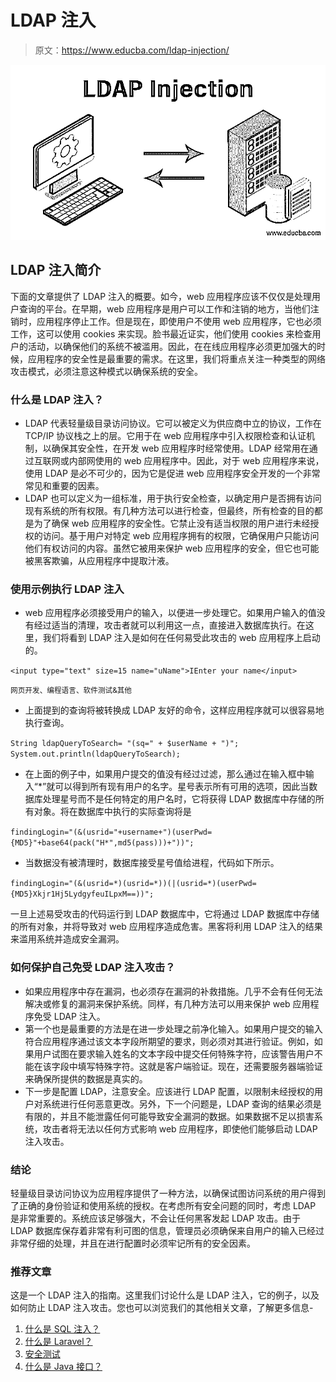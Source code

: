 # LDAP 注入

> 原文：<https://www.educba.com/ldap-injection/>

![LDAP-Injection](img/6ba70c212117cb5198873d0d0910d7a4.png)



## LDAP 注入简介

下面的文章提供了 LDAP 注入的概要。如今，web 应用程序应该不仅仅是处理用户查询的平台。在早期，web 应用程序是用户可以工作和注销的地方，当他们注销时，应用程序停止工作。但是现在，即使用户不使用 web 应用程序，它也必须工作，这可以使用 cookies 来实现。脸书最近证实，他们使用 cookies 来检查用户的活动，以确保他们的系统不被滥用。因此，在在线应用程序必须更加强大的时候，应用程序的安全性是最重要的需求。在这里，我们将重点关注一种类型的网络攻击模式，必须注意这种模式以确保系统的安全。

### 什么是 LDAP 注入？

*   LDAP 代表轻量级目录访问协议。它可以被定义为供应商中立的协议，工作在 TCP/IP 协议栈之上的层。它用于在 web 应用程序中引入权限检查和认证机制，以确保其安全性，在开发 web 应用程序时经常使用。LDAP 经常用在通过互联网或内部网使用的 web 应用程序中。因此，对于 web 应用程序来说，使用 LDAP 是必不可少的，因为它是促进 web 应用程序安全开发的一个非常常见和重要的因素。
*   LDAP 也可以定义为一组标准，用于执行安全检查，以确定用户是否拥有访问现有系统的所有权限。有几种方法可以进行检查，但最终，所有检查的目的都是为了确保 web 应用程序的安全性。它禁止没有适当权限的用户进行未经授权的访问。基于用户对特定 web 应用程序拥有的权限，它确保用户只能访问他们有权访问的内容。虽然它被用来保护 web 应用程序的安全，但它也可能被黑客欺骗，从应用程序中提取汁液。

### 使用示例执行 LDAP 注入

*   web 应用程序必须接受用户的输入，以便进一步处理它。如果用户输入的值没有经过适当的清理，攻击者就可以利用这一点，直接进入数据库执行。在这里，我们将看到 LDAP 注入是如何在任何易受此攻击的 web 应用程序上启动的。

`<input type="text" size=15 name="uName">IEnter your name</input>`

<small>网页开发、编程语言、软件测试&其他</small>

*   上面提到的查询将被转换成 LDAP 友好的命令，这样应用程序就可以很容易地执行查询。

`String ldapQueryToSearch= "(sq=" + $userName + ")";
System.out.println(ldapQueryToSearch);`

*   在上面的例子中，如果用户提交的值没有经过过滤，那么通过在输入框中输入“*”就可以得到所有现有用户的名字。星号表示所有可用的选项，因此当数据库处理星号而不是任何特定的用户名时，它将获得 LDAP 数据库中存储的所有对象。将在数据库中执行的实际查询将是

`findingLogin="(&(usrid="+username+")(userPwd={MD5}"+base64(pack("H*",md5(pass)))+"))";`

*   当数据没有被清理时，数据库接受星号值给进程，代码如下所示。

`findingLogin="(&(usrid=*)(usrid=*))(|(usrid=*)(userPwd={MD5}Xkjr1Hj5LydgyfeuILpxM==))";`

一旦上述易受攻击的代码运行到 LDAP 数据库中，它将通过 LDAP 数据库中存储的所有对象，并将导致对 web 应用程序造成危害。黑客将利用 LDAP 注入的结果来滥用系统并造成安全漏洞。

### 如何保护自己免受 LDAP 注入攻击？

*   如果应用程序中存在漏洞，也必须存在漏洞的补救措施。几乎不会有任何无法解决或修复的漏洞来保护系统。同样，有几种方法可以用来保护 web 应用程序免受 LDAP 注入。
*   第一个也是最重要的方法是在进一步处理之前净化输入。如果用户提交的输入符合应用程序通过该文本字段所期望的要求，则必须对其进行验证。例如，如果用户试图在要求输入姓名的文本字段中提交任何特殊字符，应该警告用户不能在该字段中填写特殊字符。这就是客户端验证。现在，还需要服务器端验证来确保所提供的数据是真实的。
*   下一步是配置 LDAP，注意安全。应该进行 LDAP 配置，以限制未经授权的用户对系统进行任何恶意更改。另外，下一个问题是，LDAP 查询的结果必须是有限的，并且不能泄露任何可能导致安全漏洞的数据。如果数据不足以损害系统，攻击者将无法以任何方式影响 web 应用程序，即使他们能够启动 LDAP 注入攻击。

### 结论

轻量级目录访问协议为应用程序提供了一种方法，以确保试图访问系统的用户得到了正确的身份验证和使用系统的授权。在考虑所有安全问题的同时，考虑 LDAP 是非常重要的。系统应该足够强大，不会让任何黑客发起 LDAP 攻击。由于 LDAP 数据库保存着非常有利可图的信息，管理员必须确保来自用户的输入已经过非常仔细的处理，并且在进行配置时必须牢记所有的安全因素。

### 推荐文章

这是一个 LDAP 注入的指南。这里我们讨论什么是 LDAP 注入，它的例子，以及如何防止 LDAP 注入攻击。您也可以浏览我们的其他相关文章，了解更多信息-

1.  [什么是 SQL 注入？](https://www.educba.com/what-is-sql-injection/)
2.  [什么是 Laravel？](https://www.educba.com/what-is-laravel/)
3.  [安全测试](https://www.educba.com/security-testing/)
4.  [什么是 Java 接口？](https://www.educba.com/what-is-java-interface/)





